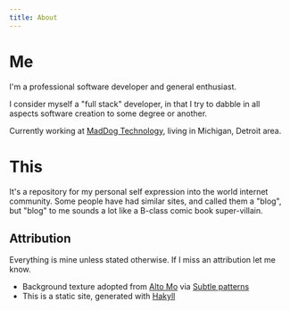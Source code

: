 ```yaml
---
title: About
---
```


# Me

I'm a professional software developer and general enthusiast.

I consider myself a "full stack" developer, in that I try to dabble in all aspects software creation to some degree or another.

Currently working at [MadDog Technology](http://maddogtechnology.com), living in Michigan, Detroit area.

# This

It's a repository for my personal self expression into the world internet community. Some people have had similar sites, and called them a "blog", but "blog" to me sounds a lot like a B-class comic book super-villain.

## Attribution

Everything is mine unless stated otherwise.
If I miss an attribution let me know.

- Background texture adopted from [Alto Mo](http://atle.co/) via [Subtle patterns](http://subtlepatterns.com/)
- This is a static site, generated with [Hakyll](http://jaspervdj.be/hakyll)
